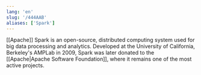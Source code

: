 ```yaml
---
lang: 'en'
slug: '/444AAB'
aliases: ['Spark']
---
```


[[Apache]] Spark is an open-source, distributed computing system used for big data processing and analytics. Developed at the University of California, Berkeley's AMPLab in 2009, Spark was later donated to the [[Apache|Apache Software Foundation]], where it remains one of the most active projects.

